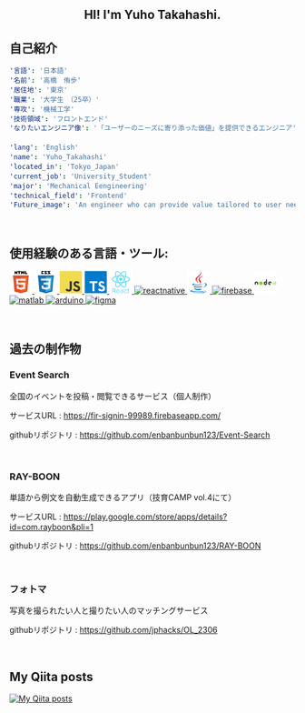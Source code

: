 <h2 align="center">HI! I'm Yuho Takahashi.</h2>
<p align="left">
</p>

## 自己紹介
```yaml
'言語': '日本語'
'名前': '高橋　侑歩'
'居住地': '東京'
'職業': '大学生　（25卒）'
'専攻': '機械工学'
'技術領域': 'フロントエンド'
'なりたいエンジニア像': '「ユーザーのニーズに寄り添った価値」を提供できるエンジニア'

'lang': 'English'
'name': 'Yuho_Takahashi'
'located_in': 'Tokyo_Japan'
'current_job': 'University_Student'
'major': 'Mechanical Eengineering'
'technical_field': 'Frontend'
'Future_image': 'An engineer who can provide value tailored to user needs'
```

<br />

## 使用経験のある言語・ツール:
<p align="left">  
  <a href="https://www.w3.org/html/" target="_blank" rel="noreferrer"> <img src="https://raw.githubusercontent.com/devicons/devicon/master/icons/html5/html5-original-wordmark.svg" alt="html5" width="40" height="40"/> </a> 
  <a href="https://www.w3schools.com/css/" target="_blank" rel="noreferrer"> <img src="https://raw.githubusercontent.com/devicons/devicon/master/icons/css3/css3-original-wordmark.svg" alt="css3" width="40" height="40"/> </a> 
  <a href="https://developer.mozilla.org/en-US/docs/Web/JavaScript" target="_blank" rel="noreferrer"> <img src="https://raw.githubusercontent.com/devicons/devicon/master/icons/javascript/javascript-original.svg" alt="javascript" width="40" height="40"/> </a>
  <a href="https://www.typescriptlang.org/" target="_blank" rel="noreferrer"> <img src="https://raw.githubusercontent.com/devicons/devicon/master/icons/typescript/typescript-original.svg" alt="typescript" width="40" height="40"/> </a> 
  <a href="https://reactjs.org/" target="_blank" rel="noreferrer"> <img src="https://raw.githubusercontent.com/devicons/devicon/master/icons/react/react-original-wordmark.svg" alt="react" width="40" height="40"/> </a> 
  <a href="https://reactnative.dev/" target="_blank" rel="noreferrer"> <img src="https://reactnative.dev/img/header_logo.svg" alt="reactnative" width="40" height="40"/> </a>
  <a href="https://www.java.com" target="_blank" rel="noreferrer"> <img src="https://raw.githubusercontent.com/devicons/devicon/master/icons/java/java-original.svg" alt="java" width="40" height="40"/> </a>  
  <a href="https://firebase.google.com/" target="_blank" rel="noreferrer"> <img src="https://www.vectorlogo.zone/logos/firebase/firebase-icon.svg" alt="firebase" width="40" height="40"/> </a> 
  <a href="https://nodejs.org" target="_blank" rel="noreferrer"> <img src="https://raw.githubusercontent.com/devicons/devicon/master/icons/nodejs/nodejs-original-wordmark.svg" alt="nodejs" width="40" height="40"/> </a> 
  <a href="https://www.mathworks.com/" target="_blank" rel="noreferrer"> <img src="https://upload.wikimedia.org/wikipedia/commons/2/21/Matlab_Logo.png" alt="matlab" width="40" height="40"/> </a>
  <a href="https://www.arduino.cc/" target="_blank" rel="noreferrer"> <img src="https://cdn.worldvectorlogo.com/logos/arduino-1.svg" alt="arduino" width="40" height="40"/> </a>
  <a href="https://www.figma.com/" target="_blank" rel="noreferrer"> <img src="https://www.vectorlogo.zone/logos/figma/figma-icon.svg" alt="figma" width="40" height="40"/> </a> 
</p>

<br />

## 過去の制作物
### __Event Search__
全国のイベントを投稿・閲覧できるサービス（個人制作）

サービスURL : https://fir-signin-99989.firebaseapp.com/

githubリポジトリ : https://github.com/enbanbunbun123/Event-Search

<br />

### __RAY-BOON__
単語から例文を自動生成できるアプリ（技育CAMP vol.4にて）

サービスURL : https://play.google.com/store/apps/details?id=com.rayboon&pli=1

githubリポジトリ : https://github.com/enbanbunbun123/RAY-BOON

<br />

### __フォトマ__
写真を撮られたい人と撮りたい人のマッチングサービス

githubリポジトリ : https://github.com/jphacks/OL_2306

<br />

## My Qiita posts
[![My Qiita posts](https://qiita-badge.apiapi.app/s/enbanbunbun123/posts.svg)](http://qiita.com/enbanbunbun123)

